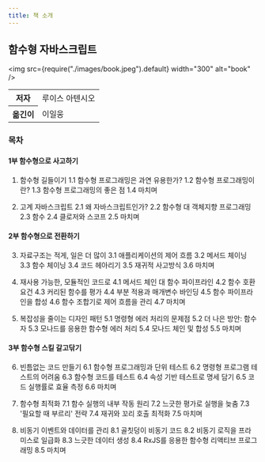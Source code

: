```yaml
---
title: 책 소개
---
```


## 함수형 자바스크립트 

<img
src={require("./images/book.jpeg").default}
width="300"
alt="book"
/>

<table>
  <tr>
    <th>저자</th>
    <td>루이스 아텐시오</td>
  </tr>
  <tr>
    <th>옮긴이</th>
    <td>이일웅</td>
  </tr>
</table>

### 목차


#### 1부 함수형으로 사고하기

1. 함수형 길들이기
1.1 함수형 프로그래밍은 과연 유용한가?
1.2 함수형 프로그래밍이란?
1.3 함수형 프로그래밍의 좋은 점
1.4 마치며

2. 고계 자바스크립트
2.1 왜 자바스크립트인가?
2.2 함수형 대 객체지향 프로그래밍
2.3 함수
2.4 클로저와 스코프
2.5 마치며

#### 2부  함수형으로 전환하기

3. 자료구조는 적게, 일은 더 많이
3.1 애플리케이션의 제어 흐름
3.2 메서드 체이닝
3.3 함수 체이닝
3.4 코드 헤아리기
3.5 재귀적 사고방식
3.6 마치며

4. 재사용 가능한, 모듈적인 코드로
4.1 메서드 체인 대 함수 파이프라인
4.2 함수 호환 요건
4.3 커리된 함수를 평가
4.4 부분 적용과 매개변수 바인딩
4.5 함수 파이프라인을 합성
4.6 함수 조합기로 제어 흐름을 관리
4.7 마치며

5. 복잡성을 줄이는 디자인 패턴
5.1 명령형 에러 처리의 문제점
5.2 더 나은 방안: 함수자
5.3 모나드를 응용한 함수형 에러 처리
5.4 모나드 체인 및 합성
5.5 마치며

#### 3부 함수형 스킬 갈고닦기

6. 빈틈없는 코드 만들기
6.1 함수형 프로그래밍과 단위 테스트
6.2 명령형 프로그램 테스트의 어려움
6.3 함수형 코드를 테스트
6.4 속성 기반 테스트로 명세 담기
6.5 코드 실행률로 효율 측정
6.6 마치며

7. 함수형 최적화
7.1 함수 실행의 내부 작동 원리
7.2 느긋한 평가로 실행을 늦춤
7.3 '필요할 때 부르리' 전략
7.4 재귀와 꼬리 호출 최적화
7.5 마치며

8. 비동기 이벤트와 데이터를 관리
8.1 골칫덩이 비동기 코드
8.2 비동기 로직을 프라미스로 일급화
8.3 느긋한 데이터 생성
8.4 RxJS를 응용한 함수형 리액티브 프로그래밍
8.5 마치며
